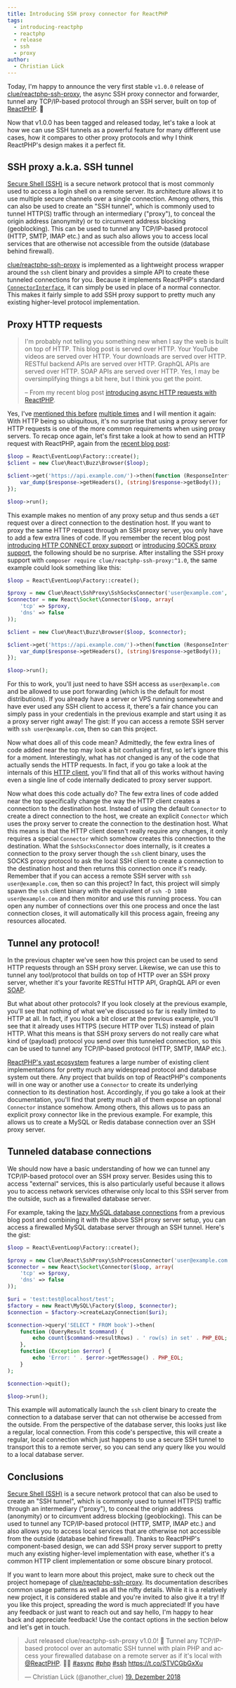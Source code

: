 ```yaml
---
title: Introducing SSH proxy connector for ReactPHP
tags:
  - introducing-reactphp
  - reactphp
  - release
  - ssh
  - proxy
author:
  - Christian Lück
---
```


Today, I'm happy to announce the very first stable `v1.0.0` release of [clue/reactphp-ssh-proxy](https://github.com/clue/reactphp-ssh-proxy),
the async SSH proxy connector and forwarder, tunnel any TCP/IP-based protocol through an SSH server, built on top of [ReactPHP](https://reactphp.org/). 🎉

Now that v1.0.0 has been tagged and released today, let's take a look at how we can use SSH tunnels as a powerful feature for many different use cases, how it compares to other proxy protocols and why I think ReactPHP's design makes it a perfect fit.

## SSH proxy a.k.a. SSH tunnel

[Secure Shell (SSH)](https://en.wikipedia.org/wiki/Secure_Shell) is a secure network protocol that is most commonly used to access a login shell on a remote server. Its architecture allows it to use multiple secure channels over a single connection. Among others, this can also be used to create an "SSH tunnel", which is commonly used to tunnel HTTP(S) traffic through an intermediary ("proxy"), to conceal the origin address (anonymity) or to circumvent address blocking (geoblocking). This can be used to tunnel any TCP/IP-based protocol (HTTP, SMTP, IMAP etc.) and as such also allows you to access local services that are otherwise not accessible from the outside (database behind firewall).

[clue/reactphp-ssh-proxy](https://github.com/clue/reactphp-ssh-proxy) is implemented as a lightweight process wrapper around the `ssh` client binary and provides a simple API to create these tunneled connections for you. Because it implements ReactPHP's standard [`ConnectorInterface`](https://github.com/reactphp/socket#connectorinterface), it can simply be used in place of a normal connector. This makes it fairly simple to add SSH proxy support to pretty much any existing higher-level protocol implementation.

## Proxy HTTP requests

> I'm probably not telling you something new when I say the web is built on top of HTTP. This blog post is served over HTTP. Your YouTube videos are served over HTTP. Your downloads are served over HTTP. RESTful backend APIs are served over HTTP. GraphQL APIs are served over HTTP. SOAP APIs are served over HTTP. Yes, I may be oversimplifying things a bit here, but I think you get the point.
>
> – From my recent blog post [introducing async HTTP requests with ReactPHP](https://clue.engineering/2018/introducing-reactphp-buzz).

Yes, I've [mentioned this before](https://clue.engineering/2018/introducing-reactphp-http-proxy) [multiple times](https://clue.engineering/2018/introducing-reactphp-socks) and I will mention it again: With HTTP being so ubiquitous, it's no surprise that using a proxy server for HTTP requests is one of the more common requirements when using proxy servers. To recap once again, let's first take a look at how to send an HTTP request with ReactPHP, again from the [recent blog post](https://clue.engineering/2018/introducing-reactphp-buzz):

```php
$loop = React\EventLoop\Factory::create();
$client = new Clue\React\Buzz\Browser($loop);

$client->get('https://api.example.com/')->then(function (ResponseInterface $response) {
    var_dump($response->getHeaders(), (string)$response->getBody());
});

$loop->run();
```

This example makes no mention of any proxy setup and thus sends a `GET` request over a direct connection to the destination host. If you want to proxy the same HTTP request through an SSH proxy server, you only have to add a few extra lines of code. If you remember the recent blog post [introducing HTTP CONNECT proxy support](https://clue.engineering/2018/introducing-reactphp-http-proxy) or [introducing SOCKS proxy support](https://clue.engineering/2018/introducing-reactphp-socks), the following should be no surprise. After installing the SSH proxy support with `composer require clue/reactphp-ssh-proxy:^1.0`, the same example could look something like this:

```php
$loop = React\EventLoop\Factory::create();

$proxy = new Clue\React\SshProxy\SshSocksConnector('user@example.com', $loop);
$connector = new React\Socket\Connector($loop, array(
    'tcp' => $proxy,
    'dns' => false
));

$client = new Clue\React\Buzz\Browser($loop, $connector);

$client->get('https://api.example.com/')->then(function (ResponseInterface $response) {
    var_dump($response->getHeaders(), (string)$response->getBody());
});

$loop->run();
```

For this to work, you'll just need to have SSH access as `user@example.com` and be allowed to use port forwarding (which is the default for most distributions). If you already have a server or VPS running somewhere and have ever used any SSH client to access it, there's a fair chance you can simply pass in your credentials in the previous example and start using it as a proxy server right away! The gist: If you can access a remote SSH server with `ssh user@example.com`, then so can this project.

Now what does all of this code mean? Admittedly, the few extra lines of code added near the top may look a bit confusing at first, so let's ignore this for a moment. Interestingly, what has *not* changed is any of the code that actually sends the HTTP requests. In fact, if you go take a look at the internals of this [HTTP client](https://github.com/clue/reactphp-buzz), you'll find that all of this works without having even a single line of code internally dedicated to proxy server support.

Now what does this code actually do? The few extra lines of code added near the top specifically change the way the HTTP client creates a connection to the destination host. Instead of using the default `Connector` to create a direct connection to the host, we create an explicit `Connector` which uses the proxy server to create the connection to the destination host. What this means is that the HTTP client doesn't really require any changes, it only requires a special `Connector` which somehow creates this connection to the destination. What the `SshSocksConnector` does internally, is it creates a connection to the proxy server though the `ssh` client binary, uses the SOCKS proxy protocol to ask the local SSH client to create a connection to the destination host and then returns this connection once it's ready. Remember that if you can access a remote SSH server with `ssh user@example.com`, then so can this project? In fact, this project will simply spawn the `ssh` client binary with the equivalent of `ssh -D 1080 user@example.com` and then monitor and use this running process. You can open any number of connections over this one process and once the last connection closes, it will automatically kill this process again, freeing any resources allocated.

## Tunnel any protocol!

In the previous chapter we've seen how this project can be used to send HTTP requests through an SSH proxy server. Likewise, we can use this to tunnel any tool/protocol that builds on top of HTTP over an SSH proxy server, whether it's your favorite RESTful HTTP API, GraphQL API or even [SOAP](https://clue.engineering/2018/introducing-reactphp-soap).

But what about other protocols? If you look closely at the previous example, you'll see that nothing of what we've discussed so far is really limited to HTTP at all. In fact, if you look a bit closer at the previous example, you'll see that it already uses HTTPS (secure HTTP over TLS) instead of plain HTTP. What this means is that SSH proxy servers do not really care what kind of (payload) protocol you send over this tunneled connection, so this can be used to tunnel any TCP/IP-based protocol (HTTP, SMTP, IMAP etc.).

[ReactPHP's vast ecosystem](https://github.com/reactphp/react/wiki/Users) features a large number of existing client implementations for pretty much any widespread protocol and database system out there. Any project that builds on top of ReactPHP's components will in one way or another use a `Connector` to create its underlying connection to its destination host. Accordingly, if you go take a look at their documentation, you'll find that pretty much all of them expose an optional `Connector` instance somehow. Among others, this allows us to pass an explicit proxy connector like in the previous example. For example, this allows us to create a MySQL or Redis database connection over an SSH proxy server.

## Tunneled database connections

We should now have a basic understanding of how we can tunnel any TCP/IP-based protocol over an SSH proxy server. Besides using this to access "external" services, this is also particularly useful because it allows you to access network services otherwise only local to this SSH server from the outside, such as a firewalled database server.

For example, taking the [lazy MySQL database connections](https://clue.engineering/2018/introducing-reactphp-mysql-lazy-connections) from a previous blog post and combining it with the above SSH proxy server setup, you can access a firewalled MySQL database server through an SSH tunnel. Here's the gist:

```php
$loop = React\EventLoop\Factory::create();

$proxy = new Clue\React\SshProxy\SshProcessConnector('user@example.com', $loop);
$connector = new React\Socket\Connector($loop, array(
    'tcp' => $proxy,
    'dns' => false
));

$uri = 'test:test@localhost/test';
$factory = new React\MySQL\Factory($loop, $connector);
$connection = $factory->createLazyConnection($uri);

$connection->query('SELECT * FROM book')->then(
    function (QueryResult $command) {
        echo count($command->resultRows) . ' row(s) in set' . PHP_EOL;
    },
    function (Exception $error) {
        echo 'Error: ' . $error->getMessage() . PHP_EOL;
    }
);

$connection->quit();

$loop->run();
```

This example will automatically launch the `ssh` client binary to create the connection to a database server that can not otherwise be accessed from the outside. From the perspective of the database server, this looks just like a regular, local connection. From this code's perspective, this will create a regular, local connection which just happens to use a secure SSH tunnel to transport this to a remote server, so you can send any query like you would to a local database server.

## Conclusions

[Secure Shell (SSH)](https://en.wikipedia.org/wiki/Secure_Shell) is a secure network protocol that can also be used to create an "SSH tunnel", which is commonly used to tunnel HTTP(S) traffic through an intermediary ("proxy"), to conceal the origin address (anonymity) or to circumvent address blocking (geoblocking). This can be used to tunnel any TCP/IP-based protocol (HTTP, SMTP, IMAP etc.) and also allows you to access local services that are otherwise not accessible from the outside (database behind firewall). Thanks to ReactPHP's component-based design, we can add SSH proxy server support to pretty much any existing higher-level implementation with ease, whether it's a common HTTP client implementation or some obscure binary protocol.

If you want to learn more about this project, make sure to check out the project homepage of [clue/reactphp-ssh-proxy](https://github.com/clue/reactphp-ssh-proxy). Its documentation describes common usage patterns as well as all the nifty details. While it is a relatively new project, it is considered stable and you're invited to also give it a try! If you like this project, spreading the word is much appreciated! If you have any feedback or just want to reach out and say hello, I'm happy to hear back and appreciate feedback! Use the contact options in the section below and let's get in touch.

<blockquote class="twitter-tweet" data-lang="de"><p lang="en" dir="ltr">Just released clue/reactphp-ssh-proxy v1.0.0! 🎉 Tunnel any TCP/IP-based protocol over an automatic SSH tunnel with plain PHP and access your firewalled database on a remote server as if it&#39;s local with <a href="https://twitter.com/reactphp?ref_src=twsrc%5Etfw">@ReactPHP</a>. 🐘💪 <a href="https://twitter.com/hashtag/async?src=hash&amp;ref_src=twsrc%5Etfw">#async</a> <a href="https://twitter.com/hashtag/php?src=hash&amp;ref_src=twsrc%5Etfw">#php</a> <a href="https://twitter.com/hashtag/ssh?src=hash&amp;ref_src=twsrc%5Etfw">#ssh</a> <a href="https://t.co/STVCGbGxXu">https://t.co/STVCGbGxXu</a></p>&mdash; Christian Lück (@another_clue) <a href="https://twitter.com/another_clue/status/1075486829703557122?ref_src=twsrc%5Etfw">19. Dezember 2018</a></blockquote>
